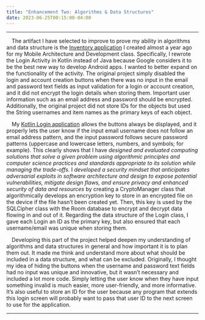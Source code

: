 ```yaml
---
title: "Enhancement Two: Algorithms & Data Structures"
date: 2023-06-25T00:15:00-04:00
---
```


---

&emsp;The artifact I have selected to improve to prove my ability in algorithms and data structure is the [Inventory application](https://github.com/trevor-leon/CS-360_Mobile_Arch_and_Programming) I created almost a year ago for my Mobile Architecture and Development class. Specifically, I rewrote the Login Activity in Kotlin instead of Java because Google considers it to be the best new way to develop Android apps. I wanted to better expand on the functionality of the activity. The original project simply disabled the login and account creation buttons when there was no input in the email and password text fields as input validation for a login or account creation, and it did not encrypt the login details when storing them. Important user information such as an email address and password should be encrypted. Additionally, the original project did not store IDs for the objects but used the String usernames and item names as the primary keys of each object.
  
&emsp;My [Kotlin Login application](https://github.com/trevor-leon/CS-499-Kotlin-Login) allows the buttons always be displayed, and it properly lets the user know if the input email username does not follow an email address pattern, and the input password follows secure password patterns (uppercase and lowercase letters, numbers, and symbols; for example). This clearly shows that I have *designed and evaluated computing solutions that solve a given problem using algorithmic principles and computer science practices and standards appropriate to its solution while managing the trade-offs.* I *developed a security mindset that anticipates adversarial exploits in software architecture and design to expose potential vulnerabilities, mitigate design flaws, and ensure privacy and enhanced security of data and resources* by creating a CryptoManager class that algorithmically develops an encryption key to store in an encrypted file on the device if the file hasn’t been created yet. Then, this key is used by the SQLCipher class with the Room database to encrypt and decrypt data flowing in and out of it. Regarding the data structure of the Login class, I gave each Login an ID as the primary key, but also ensured that each username/email was unique when storing them.
  
&emsp;Developing this part of the project helped deepen my understanding of algorithms and data structures in general and how important it is to plan them out. It made me think and understand more about what should be included in a data structure, and what can be excluded. Originally, I thought my idea of hiding the buttons when the username and password text fields had no input was unique and innovative, but it wasn’t necessary and included a lot more code. Simply letting the user know when they have input something invalid is much easier, more user-friendly, and more informative. It’s also useful to store an ID for the user because any program that extends this login screen will probably want to pass that user ID to the next screen to use for the application.

---
